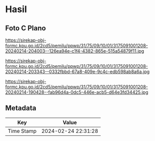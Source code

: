 # Hasil

## Foto C Plano

https://sirekap-obj-formc.kpu.go.id/2cd5/pemilu/ppwp/31/75/09/10/01/3175091001208-20240214-204003--126ea94e-c1f4-4382-865e-515a54879f11.jpg

https://sirekap-obj-formc.kpu.go.id/2cd5/pemilu/ppwp/31/75/09/10/01/3175091001208-20240214-203343--0332fbbd-67a8-409e-9c4c-edb598ab8a6a.jpg

https://sirekap-obj-formc.kpu.go.id/2cd5/pemilu/ppwp/31/75/09/10/01/3175091001208-20240214-190428--fab96d4a-0dc5-446e-acb5-d64e3fd34425.jpg


## Metadata

| Key        | Value               |
| ---------- | ------------------- |
| Time Stamp | 2024-02-24 22:31:28 |



